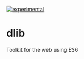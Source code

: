 [![experimental](http://badges.github.io/stability-badges/dist/experimental.svg)](http://github.com/badges/stability-badges)
# dlib
Toolkit for the web using ES6
